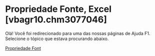 
# Propriedade Fonte, Excel [vbagr10.chm3077046]

Olá! Você foi redirecionado para uma das nossas páginas de Ajuda F1. Selecione o tópico que estava procurando abaixo.

[Propriedade Font](http://msdn.microsoft.com/library/0bc46ec4-998e-043e-0713-9a381ec2b6ad%28Office.15%29.aspx)
